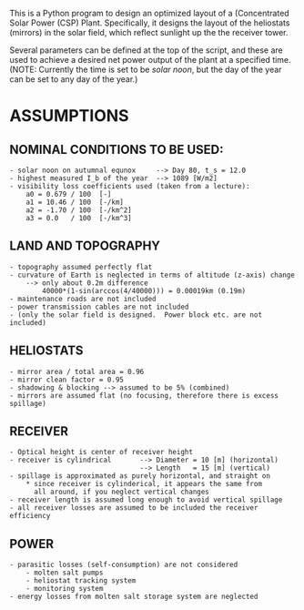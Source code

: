 This is a Python program to design an optimized layout of a (Concentrated Solar
Power (CSP) Plant.  Specifically, it designs the layout of the heliostats
(mirrors) in the solar field, which reflect sunlight up the the receiver tower.

Several parameters can be defined at the top of the script, and these are used
to achieve a desired net power output of the plant at a specified time.
(NOTE: Currently the time is set to be *solar noon*, but the day of the year can
be set to any day of the year.)

# ASSUMPTIONS
## NOMINAL CONDITIONS TO BE USED:
    - solar noon on autumnal equnox     --> Day 80, t_s = 12.0
    - highest measured I_b of the year  --> 1089 [W/m2]
    - visibility loss coefficients used (taken from a lecture):
        a0 = 0.679 / 100  [-]
        a1 = 10.46 / 100  [-/km]
        a2 = -1.70 / 100  [-/km^2]
        a3 = 0.0   / 100  [-/km^3]

## LAND AND TOPOGRAPHY
    - topography assumed perfectly flat
    - curvature of Earth is neglected in terms of altitude (z-axis) change
        --> only about 0.2m difference
            40000*(1-sin(arccos(4/40000))) = 0.00019km (0.19m)
    - maintenance roads are not included
    - power transmission cables are not included
    - (only the solar field is designed.  Power block etc. are not included)

## HELIOSTATS
    - mirror area / total area = 0.96
    - mirror clean factor = 0.95
    - shadowing & blocking --> assumed to be 5% (combined)
    - mirrors are assumed flat (no focusing, therefore there is excess spillage)

## RECEIVER
    - Optical height is center of receiver height
    - receiver is cylindrical       --> Diameter = 10 [m] (horizontal)
                                    --> Length   = 15 [m] (vertical)
    - spillage is approximated as purely horizontal, and straight on
        * since receiver is cylinderical, it appears the same from
          all around, if you neglect vertical changes
    - receiver length is assumed long enough to avoid vertical spillage
    - all receiver losses are assumed to be included the receiver efficiency

## POWER
    - parasitic losses (self-consumption) are not considered
        - molten salt pumps
        - heliostat tracking system
        - monitoring system
    - energy losses from molten salt storage system are neglected
